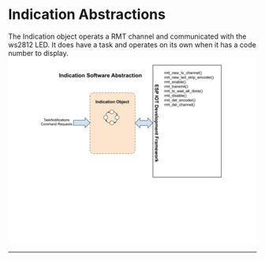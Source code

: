 # Indication Abstractions
The Indication object operats a RMT channel and communicated with the ws2812 LED.  It does have a task and operates on its own when it has a code number to display.
![Software Abstraction](./drawings/ind_abstractions.svg)
___  
